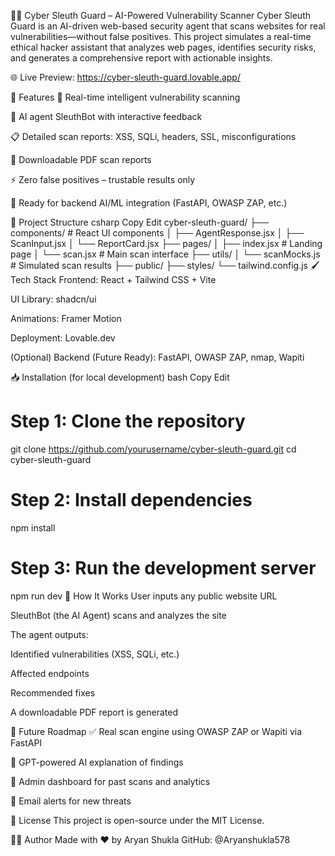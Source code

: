 🕵️‍♂️ Cyber Sleuth Guard – AI-Powered Vulnerability Scanner
Cyber Sleuth Guard is an AI-driven web-based security agent that scans websites for real vulnerabilities—without false positives. This project simulates a real-time ethical hacker assistant that analyzes web pages, identifies security risks, and generates a comprehensive report with actionable insights.

🌐 Live Preview: https://cyber-sleuth-guard.lovable.app/

🚀 Features
🔎 Real-time intelligent vulnerability scanning

🤖 AI agent SleuthBot with interactive feedback

📋 Detailed scan reports: XSS, SQLi, headers, SSL, misconfigurations

📄 Downloadable PDF scan reports

⚡ Zero false positives – trustable results only

🧠 Ready for backend AI/ML integration (FastAPI, OWASP ZAP, etc.)

🧱 Project Structure
csharp
Copy
Edit
cyber-sleuth-guard/
├── components/          # React UI components
│   ├── AgentResponse.jsx
│   ├── ScanInput.jsx
│   └── ReportCard.jsx
├── pages/
│   ├── index.jsx        # Landing page
│   └── scan.jsx         # Main scan interface
├── utils/
│   └── scanMocks.js     # Simulated scan results
├── public/
├── styles/
└── tailwind.config.js
🖌️ Tech Stack
Frontend: React + Tailwind CSS + Vite

UI Library: shadcn/ui

Animations: Framer Motion

Deployment: Lovable.dev

(Optional) Backend (Future Ready): FastAPI, OWASP ZAP, nmap, Wapiti

📥 Installation (for local development)
bash
Copy
Edit
# Step 1: Clone the repository
git clone https://github.com/yourusername/cyber-sleuth-guard.git
cd cyber-sleuth-guard

# Step 2: Install dependencies
npm install

# Step 3: Run the development server
npm run dev
🧠 How It Works
User inputs any public website URL

SleuthBot (the AI Agent) scans and analyzes the site

The agent outputs:

Identified vulnerabilities (XSS, SQLi, etc.)

Affected endpoints

Recommended fixes

A downloadable PDF report is generated

🎯 Future Roadmap
✅ Real scan engine using OWASP ZAP or Wapiti via FastAPI

🧠 GPT-powered AI explanation of findings

🔐 Admin dashboard for past scans and analytics

📧 Email alerts for new threats

📄 License
This project is open-source under the MIT License.

👨‍💻 Author
Made with ❤️ by Aryan Shukla
GitHub: @Aryanshukla578

